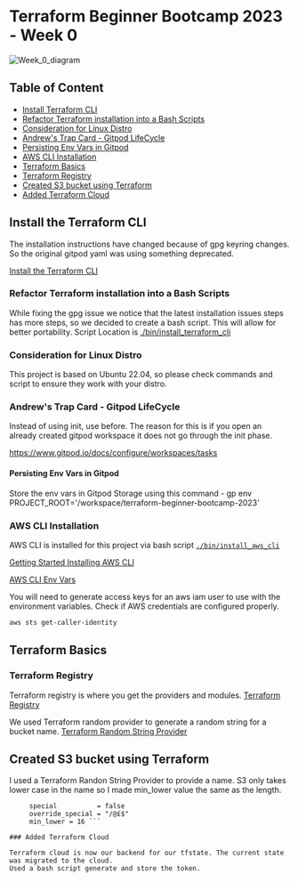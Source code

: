 # Terraform Beginner Bootcamp 2023 - Week 0


![Week_0_diagram](https://github.com/rondrae/terraform-beginner-bootcamp-2023/assets/18177131/8656ece8-394d-4805-8c84-565a5c97ee4a)


## Table of Content

- [Install Terraform CLI](#install-the-terraform-cli)
- [Refactor Terraform installation into a Bash Scripts](#refactor-terraform-installation-into-a-bash-scripts)
- [Consideration for Linux Distro](#consideration-for-linux-distro)
- [Andrew's Trap Card - Gitpod LifeCycle](#andrews-trap-card---gitpod-lifecycle)
- [Persisting Env Vars in Gitpod](#persisting-env-vars-in-gitpod)
- [AWS CLI Installation](#aws-cli-installation)
- [Terraform Basics](#terraform-basics)
- [Terraform Registry](#terraform-registry)
- [Created S3 bucket using Terraform](#created-s3-bucket-using-terraform)
- [Added Terraform Cloud]()


## Install the Terraform CLI

The installation instructions have changed because of gpg keyring changes. So the original gitpod yaml was using something deprecated. 

[Install the Terraform CLI](https://developer.hashicorp.com/terraform/tutorials/aws-get-started/install-cli)


### Refactor Terraform installation into a Bash Scripts

While fixing the gpg issue we notice that the latest installation issues steps has more steps, so we decided to create a bash script. This will allow for better portability. Script Location is [./bin/install_terraform_cli](./bin/install_terraform_cli)


### Consideration for Linux Distro

This project is based on Ubuntu 22.04, so please check commands and script to ensure they work with your distro.


### Andrew's Trap Card - Gitpod LifeCycle

Instead of using init, use before. The reason for this is if you open an already created gitpod workspace it does not go through the init phase.

https://www.gitpod.io/docs/configure/workspaces/tasks



#### Persisting Env Vars in Gitpod

Store the env vars in Gitpod Storage using this command -  gp env PROJECT_ROOT='/workspace/terraform-beginner-bootcamp-2023'


### AWS CLI Installation

AWS CLI is installed for this project via bash script [`./bin/install_aws_cli`](./bin/install_aws_cli)

[Getting Started Installing AWS CLI](https://docs.aws.amazon.com/cli/latest/userguide/getting-started-install.html)

[AWS CLI Env Vars](https://docs.aws.amazon.com/cli/latest/userguide/cli-configure-envvars.html)


You will need to generate access keys for an aws iam user to use with the environment variables.
Check if AWS credentials are configured properly.
```sh
aws sts get-caller-identity
```

## Terraform Basics

### Terraform Registry

Terraform registry is where you get the providers and modules. [Terraform Registry](https://registry.terraform.io)


We used Terraform random provider to generate a random string for a bucket name. [Terraform Random String Provider](https://registry.terraform.io/providers/hashicorp/random/latest/docs/resources/string)



## Created S3 bucket using Terraform

I used a Terraform Randon String Provider to provide a name. S3 only takes lower case in the name so I made min_lower value the same as the length.
```  length           = 16
     special          = false
     override_special = "/@£$"
     min_lower = 16 ```

### Added Terraform Cloud

Terraform cloud is now our backend for our tfstate. The current state was migrated to the cloud.
Used a bash script generate and store the token.
